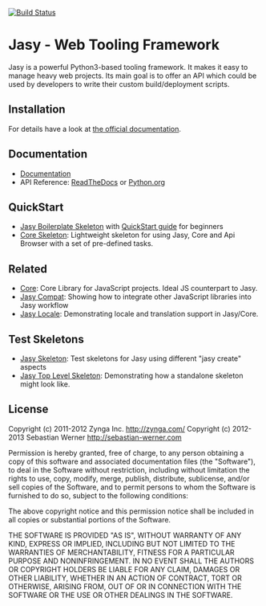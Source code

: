 [![Build Status](https://secure.travis-ci.org/sebastian-software/jasy.png)](http://travis-ci.org/sebastian-software/jasy)

Jasy - Web Tooling Framework
============================

Jasy is a powerful Python3-based tooling framework. It makes it 
easy to manage heavy web projects. Its main goal is to offer 
an API which could be used by developers to write their custom 
build/deployment scripts.


## Installation

For details have a look at [the official documentation](https://github.com/sebastian-software/jasy/wiki).

## Documentation

* [Documentation](http://github.com/sebastian-software/jasy/wiki)
* API Reference: [ReadTheDocs](https://readthedocs.org/projects/jasy/) or [Python.org](http://packages.python.org/jasy/)

## QuickStart

* [Jasy Boilerplate Skeleton](https://github.com/sebastian-software/jasy-html5-boilerplate) with [QuickStart guide](https://github.com/zynga/jasy-html5-boilerplate/wiki/QuickStart) for beginners
* [Core Skeleton](https://github.com/sebastian-software/core): Lightweight skeleton for using Jasy, Core and Api Browser with a set of pre-defined tasks.

## Related

* [Core](http://github.com/sebastian-software/core): Core Library for JavaScript projects. Ideal JS counterpart to Jasy.
* [Jasy Compat](http://github.com/sebastian-software/jasy-compat): Showing how to integrate other JavaScript libraries into Jasy workflow
* [Jasy Locale](https://github.com/sebastian-software/jasy-locale): Demonstrating locale and translation support in Jasy/Core.
 
## Test Skeletons

* [Jasy Skeleton](http://github.com/sebastian-software/jasy-skeleton): Test skeletons for Jasy using different "jasy create" aspects
* [Jasy Top Level Skeleton](https://github.com/sebastian-software/jasy-toplevelskeleton): Demonstrating how a standalone skeleton might look like.

## License

Copyright (c) 2011-2012 Zynga Inc. http://zynga.com/
Copyright (c) 2012-2013 Sebastian Werner http://sebastian-werner.com

Permission is hereby granted, free of charge, to any person obtaining
a copy of this software and associated documentation files (the
"Software"), to deal in the Software without restriction, including
without limitation the rights to use, copy, modify, merge, publish,
distribute, sublicense, and/or sell copies of the Software, and to
permit persons to whom the Software is furnished to do so, subject to
the following conditions:

The above copyright notice and this permission notice shall be
included in all copies or substantial portions of the Software.

THE SOFTWARE IS PROVIDED "AS IS", WITHOUT WARRANTY OF ANY KIND,
EXPRESS OR IMPLIED, INCLUDING BUT NOT LIMITED TO THE WARRANTIES OF
MERCHANTABILITY, FITNESS FOR A PARTICULAR PURPOSE AND
NONINFRINGEMENT. IN NO EVENT SHALL THE AUTHORS OR COPYRIGHT HOLDERS BE
LIABLE FOR ANY CLAIM, DAMAGES OR OTHER LIABILITY, WHETHER IN AN ACTION
OF CONTRACT, TORT OR OTHERWISE, ARISING FROM, OUT OF OR IN CONNECTION
WITH THE SOFTWARE OR THE USE OR OTHER DEALINGS IN THE SOFTWARE.

